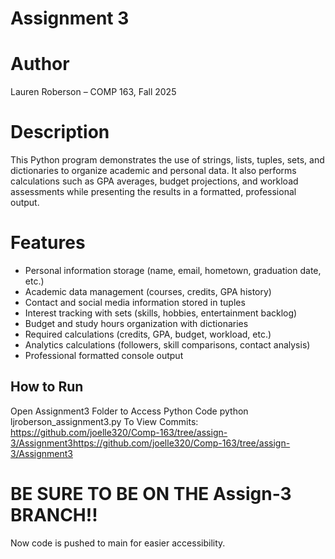 # Assignment 3  

# Author  
Lauren Roberson – COMP 163, Fall 2025  

# Description  
This Python program demonstrates the use of strings, lists, tuples, sets, and dictionaries to organize academic and personal data. It also performs calculations such as GPA averages, budget projections, and workload assessments while presenting the results in a formatted, professional output.  

# Features  
- Personal information storage (name, email, hometown, graduation date, etc.)  
- Academic data management (courses, credits, GPA history)  
- Contact and social media information stored in tuples  
- Interest tracking with sets (skills, hobbies, entertainment backlog)  
- Budget and study hours organization with dictionaries  
- Required calculations (credits, GPA, budget, workload, etc.)  
- Analytics calculations (followers, skill comparisons, contact analysis)  
- Professional formatted console output  

## How to Run  
Open Assignment3 Folder to Access Python Code
python ljroberson_assignment3.py
To View Commits: https://github.com/joelle320/Comp-163/tree/assign-3/Assignment3https://github.com/joelle320/Comp-163/tree/assign-3/Assignment3


# BE SURE TO BE ON THE Assign-3 BRANCH!!
Now code is pushed to main for easier accessibility.